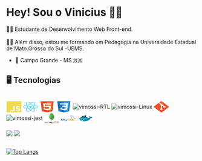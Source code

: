 # Hey! Sou o Vinicius 👋🏽

🧑‍💻 Estudante de Desenvolvimento Web Front-end.
 </br>
</br>
👨‍🎓 Além disso, estou me formando em Pedagogia na Universidade Estadual de Mato Grosso do Sul -UEMS.
</br>

 - 📍 Campo Grande - MS 🇧🇷
 

## 🖥️ Tecnologias

<div style="display: inline_block"><br>
  <img align="center" alt="vimossi-Js" height="30" width="40" src="https://raw.githubusercontent.com/devicons/devicon/master/icons/javascript/javascript-plain.svg">
  <img align="center" alt="vimossi-React" height="30" width="40" src="https://raw.githubusercontent.com/devicons/devicon/master/icons/react/react-original.svg">
  <img align="center" alt="vimossi-HTML" height="30" width="40" src="https://raw.githubusercontent.com/devicons/devicon/master/icons/html5/html5-original.svg">
  <img align="center" alt="vimossi-CSS" height="30" width="40" src="https://raw.githubusercontent.com/devicons/devicon/master/icons/css3/css3-original.svg">
  <img align="center" alt="vimossi-RTL" height="30" width="40" src="https://testing-library.com/img/octopus-128x128.png">
  <img align="center" alt="vimossi-Linux" height="30" width="40" src="https://upload.wikimedia.org/wikipedia/commons/thumb/3/35/Tux.svg/1200px-Tux.svg.png">
  <img align="center" alt="vimossi-Branch" height="30" width="40" src="https://raw.githubusercontent.com/devicons/devicon/master/icons/git/git-original.svg">
  <img align="center" alt="vimossi-jest" height="30" width="40" src="https://www.vectorlogo.zone/logos/jestjsio/jestjsio-icon.svg">
  <img align="center" alt="vimossi-mongodb" height="30" width="40" src="https://raw.githubusercontent.com/devicons/devicon/master/icons/mongodb/mongodb-original-wordmark.svg">
  <img align="center" alt="vimossi-mysql" height="30" width="40" src="https://raw.githubusercontent.com/devicons/devicon/master/icons/mysql/mysql-original-wordmark.svg">
 <img align="center" alt="vimossi-docker" height="30" width="40" src="https://raw.githubusercontent.com/devicons/devicon/master/icons/docker/docker-original.svg">
 
 
</div>

<br />

<div> 
  <a href = "mailto:vini_agg@hotmail.com"><img src="https://img.shields.io/badge/Microsoft_Outlook-0078D4?style=for-the-badge&logo=microsoft-outlook&logoColor=white" target="_blank"></a>
  <a href="https://www.linkedin.com/in/vinicius-passos-mossi/" target="_blank"><img src="https://img.shields.io/badge/-LinkedIn-%230077B5?style=for-the-badge&logo=linkedin&logoColor=white" target="_blank"></a> 
</div>

##

[![Top Langs](https://github-readme-stats.vercel.app/api/top-langs/?username=vimossi&layout=compact&langs_count=16&theme=dracula)](https://github.com/vimossi/github-readme-stats)
<!-- ![Visitor Count](https://profile-counter.glitch.me/{vimossi}/count.svg) -->
